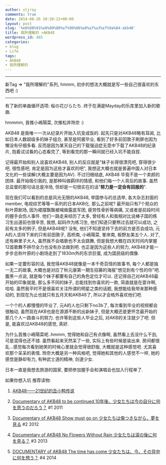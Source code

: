 ```yaml
---
author: xljroy
comments: true
date: 2014-08-26 10:20:22+00:00
layout: post
slug: '%e6%88%91%e6%89%80%e7%90%86%e8%a7%a3%e7%9a%84-akb48'
title: 我所理解的 >AKB48
wordpress_id: 465
categories:
- blog
- Life
tags:
- AKB48
- 我所理解的
---
```


* * *





新Tag => "我所理解的"系列, hmmm, 初步的想法大概就是写一些自己很喜欢的东西吧 :)





* * *





有了新的单曲循环选项: 桜の花びらたち. 终于在满是Mayday的乐库里加入新的歌曲.





hmmmm, 首推小嶋陽菜, 次推松井玲奈 :)





AKB48 是我唯一一次从纪录片开始入坑变成饭的. 起先只是对AKB48略有耳闻, 比如日本人数超级多的妹子组合, 甚至是阿酱毕业, 看到了好多前田敦子刷屏也因为懒没有仔细多看. 反而是因为某天自己的下载强迫症无意中下载了AKB48的纪录片, 抱着试试看的心态看完了, 等到看完的那一瞬间就已经入坑不能自拔.





记得最开始和别人说喜欢AKB48, 别人的反应就是"妹子长得很漂亮吧, 穿得很少吧, 很性感吧, 肯定是因为这些才喜欢的吧", 我想这大概也就是普遍中国人对日本文化的一些误解(大概主要是因为AV). 不过归根结底, AKB48 毕竟不是一个卖颜的团体. 最开始吸引我的, 是那种叫做羁绊的情感, 和他们每一个人背后的故事. 虽然总监督的那句话总是冷场, 但却是一句很实在的话"**努力是一定会有回报的**".





现在我们可以看到的总是风光无限的AKB48, 举国参与的总选举, 各大杂志封面的member, 电视综艺等等一系列的日本AKB化. 那么之前呢? 最开始只有7个观众的秋叶原剧场, 因为裙摆飘飘被喊做露底军团, 疲劳性骨折等病痛, 又或者是前段时间的握手会伤人事件. 他们一路走来经历了太多, 曾经有人和我相对比说棒子国的练习生出道前也很辛苦, 我想, 起码作为练习生, 他们知道只要熬过去就可以成功, 之前有太多的例子, 但是AKB48呢? 没有, 他们不知道坚持下去的前方是否会成功, 元A的人坚持下来的只有前田敦子, 高桥南, 小嶋陽菜, 峯岸南, 板野友美五个人. 对了, 还有麻里子大人, 虽然我不会唱歌也不太会跳舞, 但是我想大概在四天时间内掌握12首歌舞不拼尽全力也没有办法做到吧. 也正是因为这些人的努力, AKB48才能一步步总秋叶原的小剧场走到了1830m外的东京巨蛋, 成为国民级的偶像.





如果一定要形容的话, 我觉得AKB48就像是一本千奇百怪的故事书, 每个人都是独一无二的故事, 大概也是对应了秋元康第一期生招募的海报"想见到有个性的你"吧. 腹黑一点说, 就是每个妹子都要有自己的角色定位才可以. 还记得自己对AKB48最开始的印象就是, 那么多不同的妹子, 总能找到你喜欢的一款, 简直就是在耍诈啊, 哈哈. 虽然我平时不是很喜欢关注所谓的明星之类的话题, 我想能给我带来那种感动的, 到现在为止也就只有五月天和AKB48了, 所以才会格外喜欢他们吧.





一个个的人都慢慢的毕业了, 元A的人也只剩下no3b了, 每次看到毕业的视频都会很触动, 虽然现在AKB也是在源源不断的出新妹子, 但是大概还是更怀念最开始的那几个人一路奋斗的努力. 也许等到这些人毕业之后, 对AKB的关注就少了吧. 但是, 能喜欢过AKB48的感觉, 真好.





为什么首推小嶋陽菜呢..hmmm, 觉得她和自己有点像啊, 虽然看上去没什么干劲, 可是混得也还不错. 虽然看起来天然呆了一些, 实际上有些时候是装出来. 房间都很乱...感觉每次看到她笑的时候心里就会觉得很舒服, 大概就是这种感觉吧. 尤其喜欢那个呆呆的表情. 玲奈大概是另一种风格吧, 觉得她和其他的人感觉不一样, 她的感觉是静却有力, 有种武士道的精神, 剑道少女.





日本一直是我想去旅游的国家, 要把参加握手会和演唱会也加入行程单了.





如果你想入坑 推荐读物:






    
  1. [AKB48——21世纪的丑小鸭传说](http://blog.sina.com.cn/s/blog_53d7928201011rqh.html)

    
  2. [Documentary of AKB48 to be continued 10年後、少女たちは今の自分に何を思うのだろう？](http://movie.douban.com/subject/5326542/) #1 2011

    
  3. [Documentary of AKB48 Show must go on 少女たちは傷つきながら、夢を見る](http://movie.douban.com/subject/7062608/) #2 2012

    
  4. [Documentary of AKB48 No Flowers Without Rain 少女たちは涙の後に何を見る？](http://movie.douban.com/subject/20268706/) #3 2013

    
  5. [DOCUMENTARY of AKB48 The time has come 少女たちは、今、その背中に何を想う？](http://www.2014-akb48.jp/) #4 2014


